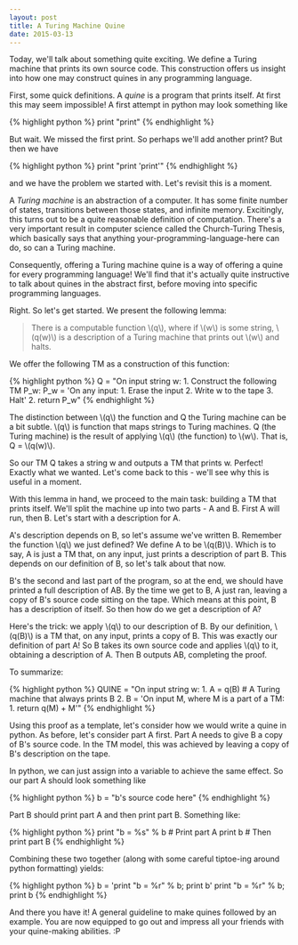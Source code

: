 ```yaml
---
layout: post
title: A Turing Machine Quine
date: 2015-03-13
---
```


Today, we'll talk about something quite exciting. We define a Turing machine that prints its own source code. This construction offers us insight into how one may construct quines in any programming language.

First, some quick definitions. A *quine* is a program that prints itself. At first this may seem impossible! A first attempt in python may look something like

{% highlight python %}
print "print"
{% endhighlight %}

But wait. We missed the first print. So perhaps we'll add another print? But then we have

{% highlight python %}
print "print 'print'"
{% endhighlight %}

and we have the problem we started with. Let's revisit this is a moment.

A *Turing machine* is an abstraction of a computer. It has some finite number of states, transitions between those states, and infinite memory. Excitingly, this turns out to be a quite reasonable definition of computation. There's a very important result in computer science called the Church-Turing Thesis, which basically says that anything your-programming-language-here can do, so can a Turing machine.

Consequently, offering a Turing machine quine is a way of offering a quine for every programming language! We'll find that it's actually quite instructive to talk about quines in the abstract first, before moving into specific programming languages.

Right. So let's get started. We present the following lemma:

> There is a computable function \\(q\\), where if \\(w\\) is some string, \\(q(w)\\) is a description of a Turing machine that prints out \\(w\\) and halts.

We offer the following TM as a construction of this function:

{% highlight python %}
Q = "On input string w:
    1. Construct the following TM P_w:
        P_w = 'On any input:
            1. Erase the input
            2. Write w to the tape
            3. Halt'
    2. return P_w"
{% endhighlight %}

The distinction between \\(q\\) the function and Q the Turing machine can be a bit subtle. \\(q\\) is function that maps strings to Turing machines. Q (the Turing machine) is the result of applying \\(q\\) (the function) to \\(w\\). That is, Q = \\(q(w)\\).

So our TM Q takes a string w and outputs a TM that prints w. Perfect! Exactly what we wanted. Let's come back to this - we'll see why this is useful in a moment.

With this lemma in hand, we proceed to the main task: building a TM that prints itself. We'll split the machine up into two parts - A and B. First A will run, then B. Let's start with a description for A.

A's description depends on B, so let's assume we've written B. Remember the function \\(q\\) we just defined? We define A to be \\(q(B)\\). Which is to say, A is just a TM that, on any input, just prints a description of part B. This depends on our definition of B, so let's talk about that now.

B's the second and last part of the program, so at the end, we should have printed a full description of AB. By the time we get to B, A just ran, leaving a copy of B's source code sitting on the tape. Which means at this point, B has a description of itself. So then how do we get a description of A?

Here's the trick: we apply \\(q\\) to our description of B. By our definition, \\(q(B)\\) is a TM that, on any input, prints a copy of B. This was exactly our definition of part A!  So B takes its own source code and applies \\(q\\) to it, obtaining a description of A. Then B outputs AB, completing the proof.

To summarize:

{% highlight python %}
QUINE = "On input string w:
    1. A = q(B) # A Turing machine that always prints B
    2. B = 'On input M, where M is a part of a TM:
        1. return q(M) + M'"
{% endhighlight %}

Using this proof as a template, let's consider how we would write a quine in python. As before, let's consider part A first. Part A needs to give B a copy of B's source code. In the TM model, this was achieved by leaving a copy of B's description on the tape.

In python, we can just assign into a variable to achieve the same effect. So our part A should look something like

{% highlight python %}
b = "b's source code here"
{% endhighlight %}

Part B should print part A and then print part B. Something like:

{% highlight python %}
print "b = %s" % b  # Print part A
print b             # Then print part B
{% endhighlight %}

Combining these two together (along with some careful tiptoe-ing around python formatting) yields:

{% highlight python %}
b = 'print "b = %r" % b; print b'
print "b = %r" % b; print b
{% endhighlight %}

And there you have it! A general guideline to make quines followed by an example. You are now equipped to go out and impress all your friends with your quine-making abilities. :P
